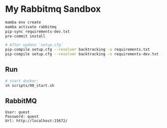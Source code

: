 # My Rabbitmq Sandbox

```sh
mamba env create
mamba activate rabbitmq
pip-sync requirements-dev.txt
pre-commit install

# After update `setup.cfg`
pip-compile setup.cfg --resolver backtracking -o requirements.txt
pip-compile setup.cfg --resolver backtracking -o requirements-dev.txt --extra dev
```

## Run
```sh
# start docker:
sh scripts/00_start.sh
```

## RabbitMQ
```
User: guest
Password: quest
Url: http://localhost:15672/
```

